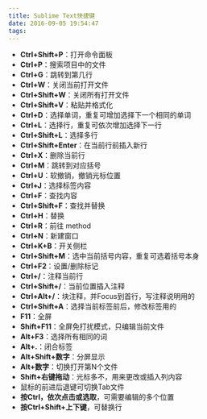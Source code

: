 ```yaml
---
title: Sublime Text快捷键
date: 2016-09-05 19:54:47
tags:
---
```


* **Ctrl+Shift+P**：打开命令面板
* **Ctrl+P**：搜索项目中的文件
* **Ctrl+G**：跳转到第几行
* **Ctrl+W**：关闭当前打开文件
* **Ctrl+Shift+W**：关闭所有打开文件
* **Ctrl+Shift+V**：粘贴并格式化
* **Ctrl+D**：选择单词，重复可增加选择下一个相同的单词
* **Ctrl+L**：选择行，重复可依次增加选择下一行
* **Ctrl+Shift+L**：选择多行
* **Ctrl+Shift+Enter**：在当前行前插入新行
* **Ctrl+X**：删除当前行
* **Ctrl+M**：跳转到对应括号
* **Ctrl+U**：软撤销，撤销光标位置
* **Ctrl+J**：选择标签内容
* **Ctrl+F**：查找内容
* **Ctrl+Shift+F**：查找并替换
* **Ctrl+H**：替换
* **Ctrl+R**：前往 method
* **Ctrl+N**：新建窗口
* **Ctrl+K+B**：开关侧栏
* **Ctrl+Shift+M**：选中当前括号内容，重复可选着括号本身
* **Ctrl+F2**：设置/删除标记
* **Ctrl+/**：注释当前行
* **Ctrl+Shift+/**：当前位置插入注释
* **Ctrl+Alt+/**：块注释，并Focus到首行，写注释说明用的
* **Ctrl+Shift+A**：选择当前标签前后，修改标签用的
* **F11**：全屏
* **Shift+F11**：全屏免打扰模式，只编辑当前文件
* **Alt+F3**：选择所有相同的词
* **Alt+.**：闭合标签
* **Alt+Shift+数字**：分屏显示
* **Alt+数字**：切换打开第N个文件
* **Shift+右键拖动**：光标多不，用来更改或插入列内容
* 鼠标的前进后退键可切换Tab文件
* **按Ctrl，依次点击或选取**，可需要编辑的多个位置
* **按Ctrl+Shift+上下键**，可替换行
